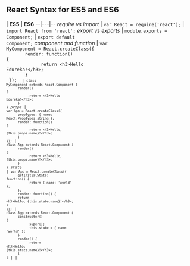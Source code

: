 ## React Syntax for ES5 and ES6

  | **ES5** |  **ES6**
--|---|--
*require vs import*  | <code>var React = require('react');</code> |  <code>import React from 'react';</code>
*export vs exports*  |  <code>module.exports = Component;</code> |  <code>export default Component;</code>
*component and function*  | <code>var MyComponent = React.createClass({<br />&nbsp;&nbsp;&nbsp;&nbsp;&nbsp;&nbsp; render: function() {<br />&nbsp;&nbsp;&nbsp;&nbsp;&nbsp;&nbsp;&nbsp;&nbsp;&nbsp;&nbsp;&nbsp;&nbsp; return &lt;h3&gt;Hello Edureka!&lt;/h3&gt;;<br />&nbsp;&nbsp;&nbsp;&nbsp;&nbsp;&nbsp; }<br /> }); <code>  |  <code>class MyComponent extends React.Component {<br/>&nbsp;&nbsp;&nbsp;&nbsp;&nbsp;&nbsp;render() {<br />&nbsp;&nbsp;&nbsp;&nbsp;&nbsp;&nbsp;&nbsp;&nbsp;&nbsp;&nbsp;&nbsp;&nbsp;return &lt;h3&gt;Hello Edureka!&lt;/h3&gt;;<br />&nbsp;&nbsp;&nbsp;&nbsp;&nbsp;&nbsp;}<br />}</code>
*props*  |  <code>var App = React.createClass({<br />&nbsp;&nbsp;&nbsp;&nbsp;&nbsp;&nbsp;propTypes: { name: React.PropTypes.string },<br />&nbsp;&nbsp;&nbsp;&nbsp;&nbsp;&nbsp;render: function() {<br />&nbsp;&nbsp;&nbsp;&nbsp;&nbsp;&nbsp;&nbsp;&nbsp;&nbsp;&nbsp;&nbsp;&nbsp;return &lt;h3&gt;Hello, {this.props.name}!&lt;/h3&gt;;<br />&nbsp;&nbsp;&nbsp;&nbsp;&nbsp;&nbsp;}<br />});</code> |  <code>class App extends React.Component {<br />&nbsp;&nbsp;&nbsp;&nbsp;&nbsp;&nbsp;render() {<br />&nbsp;&nbsp;&nbsp;&nbsp;&nbsp;&nbsp;&nbsp;&nbsp;&nbsp;&nbsp;&nbsp;&nbsp;return &lt;h3&gt;Hello, {this.props.name}!&lt;/h3&gt;;<br />&nbsp;&nbsp;&nbsp;&nbsp;&nbsp;&nbsp;}<br />}</code>
*state*  | <code>var App = React.createClass({<br />&nbsp;&nbsp;&nbsp;&nbsp;&nbsp;&nbsp;getInitialState: function() {<br />&nbsp;&nbsp;&nbsp;&nbsp;&nbsp;&nbsp;&nbsp;&nbsp;&nbsp;&nbsp;&nbsp;&nbsp;return { name: 'world' };<br />&nbsp;&nbsp;&nbsp;&nbsp;&nbsp;&nbsp;},<br />&nbsp;&nbsp;&nbsp;&nbsp;&nbsp;&nbsp;render: function() {<br />&nbsp;&nbsp;&nbsp;&nbsp;&nbsp;&nbsp;return &lt;h3&gt;Hello, {this.state.name}!&lt;/h3&gt;;<br />}<br />});</code>  |  <code>class App extends React.Component {<br />&nbsp;&nbsp;&nbsp;&nbsp;&nbsp;&nbsp;constructor() {<br />&nbsp;&nbsp;&nbsp;&nbsp;&nbsp;&nbsp;&nbsp;&nbsp;&nbsp;&nbsp;&nbsp;&nbsp;super();<br />&nbsp;&nbsp;&nbsp;&nbsp;&nbsp;&nbsp;&nbsp;&nbsp;&nbsp;&nbsp;&nbsp;&nbsp;this.state = { name: 'world' };<br />&nbsp;&nbsp;&nbsp;&nbsp;&nbsp;&nbsp;}<br />&nbsp;&nbsp;&nbsp;&nbsp;&nbsp;&nbsp;render() {<br />&nbsp;&nbsp;&nbsp;&nbsp;&nbsp;&nbsp;&nbsp;&nbsp;&nbsp;&nbsp;&nbsp;&nbsp;return &lt;h3&gt;Hello, {this.state.name}!&lt;/h3&gt;;<br />&nbsp;&nbsp;&nbsp;&nbsp;&nbsp;&nbsp;}<br />}</code>
  |   |  
